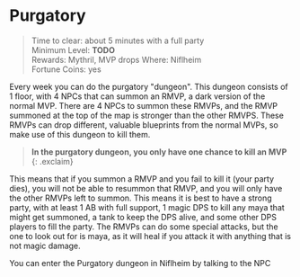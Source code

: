 # Purgatory

> Time to clear: about 5 minutes with a full party  
> Minimum Level: **TODO**  
> Rewards: Mythril, MVP drops
> Where: Niflheim  
> Fortune Coins: yes  

Every week you can do the purgatory "dungeon". This dungeon consists of 1 floor, with 4 NPCs that can summon an RMVP, a dark version of the normal MVP. There are 4 NPCs to summon these RMVPs, and the RMVP summoned at the top of the map is stronger than the other RMVPS. These RMVPs can drop different, valuable blueprints from the normal MVPs, so make use of this dungeon to kill them.

> **In the purgatory dungeon, you only have one chance to kill an MVP**
{: .exclaim}

This means that if you summon a RMVP and you fail to kill it (your party dies), you will not be able to resummon that RMVP, and you will only have the other RMVPs left to summon. This means it is best to have a strong party, with at least 1 AB with full support, 1 magic DPS to kill any maya that might get summoned, a tank to keep the DPS alive, and some other DPS players to fill the party. The RMVPs can do some special attacks, but the one to look out for is maya, as it will heal if you attack it with anything that is not magic damage.

You can enter the Purgatory dungeon in Niflheim by talking to the NPC
